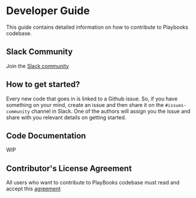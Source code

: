 # Developer Guide
This guide contains detailed information on how to contribute to Playbooks codebase.

## Slack Community
Join the [Slack community](https://doctor-droid-public.slack.com/)

## How to get started?
Every new code that goes in is linked to a Github issue. So, if you have something on your mind, create an issue and then share it on the `#issues-community` channel in Slack. One of the authors will assign you the issue and share with you relevant details on getting started.

## Code Documentation
WIP

## Contributor's License Agreement
All users who want to contribute to PlayBooks codebase must read and accept this [agreement](https://forms.gle/12n3NopSPYsVibk49)